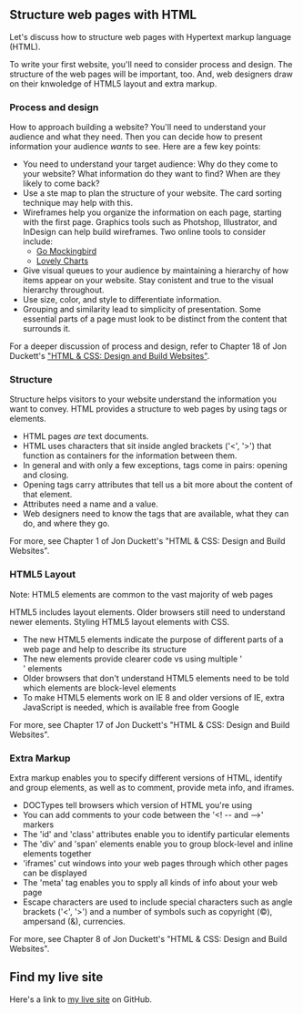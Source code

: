 ## Structure web pages with HTML

Let's discuss how to structure web pages with Hypertext markup language (HTML).

To write your first website, you'll need to consider process and design. The structure of the web pages will be important, too. And, web designers draw on their knwoledge of HTML5 layout and extra markup.

### Process and design
How to approach building a website? You'll need to understand your audience and what they need. Then you can decide how to present information your audience *wants* to see.
Here are a few key points:
- You need to understand your target audience: Why do they come to your website? What information do they want to find? When are they likely to come back?
- Use a ste map to plan the structure of your website. The card sorting technique may help with this.
- Wireframes help you organize the information on each page, starting with the first page. Graphics tools such as Photshop, Illustrator, and InDesign can help build wireframes. Two online tools to consider include:
  - [Go Mockingbird](https://gomockingbird.com)
  - [Lovely Charts](https://lovelycharts.com)
- Give visual queues to your audience by maintaining a hierarchy of how items appear on your website. Stay conistent and true to the visual hierarchy throughout.
- Use size, color, and style to differentiate information.
- Grouping and similarity lead to simplicity of presentation. Some essential parts of a page must look to be distinct from the content that surrounds it.

For a deeper discussion of process and design, refer to Chapter 18 of Jon Duckett's ["HTML &amp; CSS: Design and Build Websites"](http://www.htmlandcssbook.com/).

### Structure
Structure helps visitors to your website understand the information you want to convey. HTML provides a structure to web pages by using tags or elements.
- HTML pages *are* text documents.
- HTML uses characters that sit inside angled brackets ('<', '>') that function as containers for the information between them.
- In general and with only a few exceptions, tags come in pairs: opening and closing.
- Opening tags carry attributes that tell us a bit more about the content of that element.
- Attributes need a name and a value.
- Web designers need to know the tags that are available, what they can do, and where they go. 

For more, see Chapter 1 of Jon Duckett's "HTML &amp; CSS: Design and Build Websites".

### HTML5 Layout
Note: HTML5 elements are common to the vast majority of web pages

HTML5 includes layout elements. Older browsers still need to understand newer elements. Styling HTML5 layout elements with CSS.

- The new HTML5 elements indicate the purpose of different parts of a web page and help to describe its structure
- The new elements provide clearer code vs using multiple '<div>' elements
- Older browsers that don't understand HTML5 elements need to be told which elements are block-level elements
- To make HTML5 elements work on IE 8 and older versions of IE, extra JavaScript is needed, which is available free from Google

For more, see Chapter 17 of Jon Duckett's "HTML &amp; CSS: Design and Build Websites".

### Extra Markup
Extra markup enables you to specify different versions of HTML, identify and group elements, as well as to comment, provide meta info, and iframes.

- DOCTypes tell browsers which version of HTML you're using
- You can add comments to your code between the '<! -- and -->' markers
- The 'id' and 'class' attributes enable you to identify particular elements
- The 'div' and 'span' elements enable you to group block-level and inline elements together
- 'iframes' cut windows into your web pages through which other pages can be displayed
- The 'meta' tag enables you to spply all kinds of info about your web page
- Escape characters are used to include special characters such as angle brackets ('<', '>') and a number of symbols such as copyright (&copy;), ampersand (&amp;), currencies.

For more, see Chapter 8 of Jon Duckett's "HTML &amp; CSS: Design and Build Websites".


## Find my live site
Here's a link to [my live site](https://dbgrvll.github.io/learning-journal/) on GitHub.